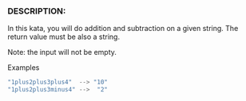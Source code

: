 ### DESCRIPTION:

In this kata, you will do addition and subtraction on a given string. The return value must be also a string.

Note: the input will not be empty.

Examples
```js
"1plus2plus3plus4"  --> "10"
"1plus2plus3minus4" -->  "2"
```